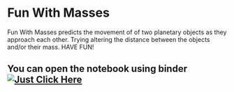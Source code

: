# Fun With Masses
Fun With Masses predicts the movement of of two planetary objects as they approach each other. Trying altering the distance between the objects and/or their mass. HAVE FUN!
## You can open the notebook using binder [![Just Click Here](https://mybinder.org/badge_logo.svg)](https://mybinder.org/v2/gh/gideon116/physics/HEAD)

